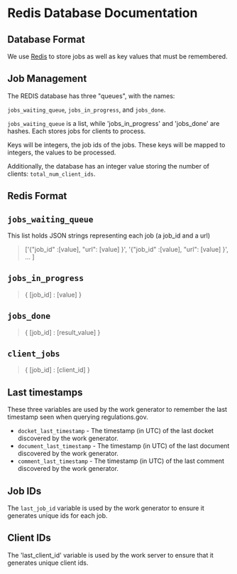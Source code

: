 # Redis Database Documentation

## Database Format

We use [Redis](https://redis.io/) to store jobs as well as key values that must
be remembered.

## Job Management

The REDIS database has three "queues", with the names:

`jobs_waiting_queue`, `jobs_in_progress`, and `jobs_done`.

`jobs_waiting_queue` is a list, while 'jobs_in_progress' and 'jobs_done' are hashes.
Each stores jobs for clients to process.

Keys will be integers, the job ids of the jobs.
These keys will be mapped to integers, the values to be processed.

Additionally, the database has an integer value storing the number of clients:
`total_num_client_ids`.

## Redis Format
## `jobs_waiting_queue`

This list holds JSON strings representing each job (a job_id and a url) 

>['{"job_id" :[value], "url": [value] }',  '{"job_id" :[value], "url": [value] }', ... ]

## `jobs_in_progress`
> { [job_id] : [value] } 

## `jobs_done`
> { [job_id] : [result_value] }

## `client_jobs`
> { [job_id] : [client_id] } 


## Last timestamps

These three variables are used by the work generator to remember the last 
timestamp seen when querying regulations.gov.

* `docket_last_timestamp` - The timestamp (in UTC) of the last docket discovered
  by the work generator.
* `document_last_timestamp` - The timestamp (in UTC) of the last document 
  discovered by the work generator.
* `comment_last_timestamp` - The timestamp (in UTC) of the last comment 
  discovered by the work generator.
  
## Job IDs

The `last_job_id` variable is used by the work generator to ensure it generates
unique ids for each job.

## Client IDs

The 'last_client_id' variable is used by the work server to ensure that it
generates unique client ids.